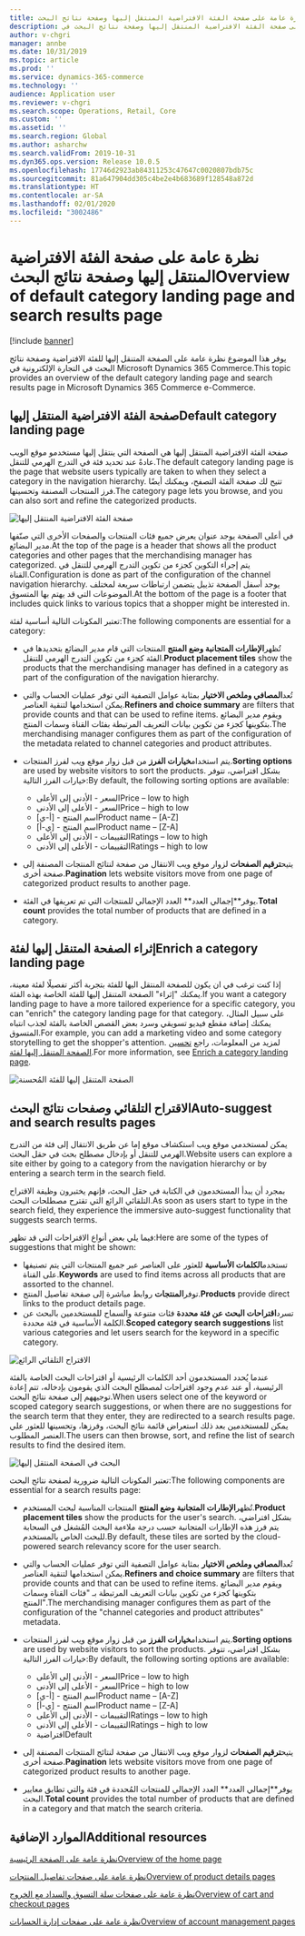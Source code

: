```yaml
---
title: نظرة عامة على صفحة الفئة الافتراضية المنتقل إليها وصفحة نتائج البحث
description: يوفر هذا الموضوع نظرة عامة على صفحة الفئة الافتراضية المنتقل إليها وصفحة نتائج البحث في Dynamics 365 Commerce.
author: v-chgri
manager: annbe
ms.date: 10/31/2019
ms.topic: article
ms.prod: ''
ms.service: dynamics-365-commerce
ms.technology: ''
audience: Application user
ms.reviewer: v-chgri
ms.search.scope: Operations, Retail, Core
ms.custom: ''
ms.assetid: ''
ms.search.region: Global
ms.author: asharchw
ms.search.validFrom: 2019-10-31
ms.dyn365.ops.version: Release 10.0.5
ms.openlocfilehash: 17746d2923ab84311253c47647c0020807bdb75c
ms.sourcegitcommit: 81a647904dd305c4be2e4b683689f128548a872d
ms.translationtype: HT
ms.contentlocale: ar-SA
ms.lasthandoff: 02/01/2020
ms.locfileid: "3002486"
---
```

# <a name="overview-of-default-category-landing-page-and-search-results-page"></a><span data-ttu-id="8e2e6-103">نظرة عامة على صفحة الفئة الافتراضية المنتقل إليها وصفحة نتائج البحث</span><span class="sxs-lookup"><span data-stu-id="8e2e6-103">Overview of default category landing page and search results page</span></span>


[!include [banner](includes/banner.md)]

<span data-ttu-id="8e2e6-104">يوفر هذا الموضوع نظرة عامة على الصفحة المتنقل إليها للفئة الافتراضية وصفحة نتائج البحث في التجارة الإلكترونية في Microsoft Dynamics 365 Commerce.</span><span class="sxs-lookup"><span data-stu-id="8e2e6-104">This topic provides an overview of the default category landing page and search results page in Microsoft Dynamics 365 Commerce e-Commerce.</span></span>

## <a name="default-category-landing-page"></a><span data-ttu-id="8e2e6-105">صفحة الفئة الافتراضية المنتقل إليها</span><span class="sxs-lookup"><span data-stu-id="8e2e6-105">Default category landing page</span></span>

<span data-ttu-id="8e2e6-106">صفحة الفئة الافتراضية المنتقل إليها هي الصفحة التي ينتقل إليها مستخدمو موقع الويب عادةً عند تحديد فئة في التدرج الهرمي للتنقل.</span><span class="sxs-lookup"><span data-stu-id="8e2e6-106">The default category landing page is the page that website users typically are taken to when they select a category in the navigation hierarchy.</span></span> <span data-ttu-id="8e2e6-107">تتيح لك صفحة الفئة التصفح، ويمكنك أيضًا فرز المنتجات المصنفة وتحسينها.</span><span class="sxs-lookup"><span data-stu-id="8e2e6-107">The category page lets you browse, and you can also sort and refine the categorized products.</span></span>

![صفحة الفئة الافتراضية المنتقل إليها](./media/SimpleCategoryLandingDressCategory.png)

<span data-ttu-id="8e2e6-109">في أعلى الصفحة يوجد عنوان يعرض جميع فئات المنتجات والصفحات الأخرى التي صنّفها مدير البضائع.</span><span class="sxs-lookup"><span data-stu-id="8e2e6-109">At the top of the page is a header that shows all the product categories and other pages that the merchandising manager has categorized.</span></span> <span data-ttu-id="8e2e6-110">يتم إجراء التكوين كجزء من تكوين التدرج الهرمي للتنقل في القناة.</span><span class="sxs-lookup"><span data-stu-id="8e2e6-110">Configuration is done as part of the configuration of the channel navigation hierarchy.</span></span> <span data-ttu-id="8e2e6-111">يوجد أسفل الصفحة تذييل يتضمن ارتباطات سريعة لمختلف الموضوعات التي قد يهتم بها المتسوق.</span><span class="sxs-lookup"><span data-stu-id="8e2e6-111">At the bottom of the page is a footer that includes quick links to various topics that a shopper might be interested in.</span></span>

<span data-ttu-id="8e2e6-112">تعتبر المكونات التالية أساسية لفئة:</span><span class="sxs-lookup"><span data-stu-id="8e2e6-112">The following components are essential for a category:</span></span>

- <span data-ttu-id="8e2e6-113">تُظهر**الإطارات المتجانبة وضع المنتج** المنتجات التي قام مدير البضائع بتحديدها في الفئة كجزء من تكوين التدرج الهرمي للتنقل.</span><span class="sxs-lookup"><span data-stu-id="8e2e6-113">**Product placement tiles** show the products that the merchandising manager has defined in a category as part of the configuration of the navigation hierarchy.</span></span>
- <span data-ttu-id="8e2e6-114">تُعد**المصافي وملخص الاختيار** بمثابة عوامل التصفية التي توفر عمليات الحساب والتي يمكن استخدامها لتنقية العناصر.</span><span class="sxs-lookup"><span data-stu-id="8e2e6-114">**Refiners and choice summary** are filters that provide counts and that can be used to refine items.</span></span> <span data-ttu-id="8e2e6-115">ويقوم مدير البضائع بتكوينها كجزء من تكوين بيانات التعريف المرتبطة بفئات القناة وسمات المنتج.</span><span class="sxs-lookup"><span data-stu-id="8e2e6-115">The merchandising manager configures them as part of the configuration of the metadata related to channel categories and product attributes.</span></span>
- <span data-ttu-id="8e2e6-116">يتم استخدام**خيارات الفرز** من قبل زوار موقع ويب لفرز المنتجات.</span><span class="sxs-lookup"><span data-stu-id="8e2e6-116">**Sorting options** are used by website visitors to sort the products.</span></span> <span data-ttu-id="8e2e6-117">بشكل افتراضي، تتوفر خيارات الفرز التالية:</span><span class="sxs-lookup"><span data-stu-id="8e2e6-117">By default, the following sorting options are available:</span></span>

    - <span data-ttu-id="8e2e6-118">السعر - الأدنى إلى الأعلى</span><span class="sxs-lookup"><span data-stu-id="8e2e6-118">Price – low to high</span></span>
    - <span data-ttu-id="8e2e6-119">السعر - الأعلى إلى الأدنى</span><span class="sxs-lookup"><span data-stu-id="8e2e6-119">Price – high to low</span></span>
    - <span data-ttu-id="8e2e6-120">اسم المنتج - \[أ-ي\]</span><span class="sxs-lookup"><span data-stu-id="8e2e6-120">Product name – \[A-Z\]</span></span>
    - <span data-ttu-id="8e2e6-121">اسم المنتج - \[ي-أ\]</span><span class="sxs-lookup"><span data-stu-id="8e2e6-121">Product name – \[Z-A\]</span></span>
    - <span data-ttu-id="8e2e6-122">التقييمات - الأدنى إلى الأعلى</span><span class="sxs-lookup"><span data-stu-id="8e2e6-122">Ratings – low to high</span></span>
    - <span data-ttu-id="8e2e6-123">التقييمات - الأعلى إلى الأدنى</span><span class="sxs-lookup"><span data-stu-id="8e2e6-123">Ratings – high to low</span></span>

- <span data-ttu-id="8e2e6-124">يتيح**ترقيم الصفحات** لزوار موقع ويب الانتقال من صفحة لنتائج المنتجات المصنفة إلى صفحة أخرى.</span><span class="sxs-lookup"><span data-stu-id="8e2e6-124">**Pagination** lets website visitors move from one page of categorized product results to another page.</span></span>
- <span data-ttu-id="8e2e6-125">يوفر**‏‫إجمالي العدد‬** العدد الإجمالي للمنتجات التي تم تعريفها في الفئة.</span><span class="sxs-lookup"><span data-stu-id="8e2e6-125">**Total count** provides the total number of products that are defined in a category.</span></span>

## <a name="enrich-a-category-landing-page"></a><span data-ttu-id="8e2e6-126">إثراء الصفحة المتنقل إليها‬ لفئة</span><span class="sxs-lookup"><span data-stu-id="8e2e6-126">Enrich a category landing page</span></span>

<span data-ttu-id="8e2e6-127">إذا كنت ترغب في ان يكون للصفحة المنتقل اليها للفئة بتجربة أكثر تفصيلًا لفئة معينة، يمكنك "إثراء" الصفحة المتنقل إليها للفئة الخاصة بهذه الفئة.</span><span class="sxs-lookup"><span data-stu-id="8e2e6-127">If you want a category landing page to have a more tailored experience for a specific category, you can "enrich" the category landing page for that category.</span></span> <span data-ttu-id="8e2e6-128">على سبيل المثال، يمكنك إضافة مقطع فيديو تسويقي وسرد بعض القصص الخاصة بالفئة لجذب انتباه المتسوق.</span><span class="sxs-lookup"><span data-stu-id="8e2e6-128">For example, you can add a marketing video and some category storytelling to get the shopper's attention.</span></span> <span data-ttu-id="8e2e6-129">لمزيد من المعلومات، راجع [تحسين الصفحة المتنقل إليها لفئة](enrich-category-page.md).</span><span class="sxs-lookup"><span data-stu-id="8e2e6-129">For more information, see [Enrich a category landing page](enrich-category-page.md).</span></span>

![الصفحة المتنقل إليها‬ للفئة المُحسنة](./media/CategoryLandingPages.png)

## <a name="auto-suggest-and-search-results-pages"></a><span data-ttu-id="8e2e6-131">الاقتراح التلقائي وصفحات نتائج البحث</span><span class="sxs-lookup"><span data-stu-id="8e2e6-131">Auto-suggest and search results pages</span></span>

<span data-ttu-id="8e2e6-132">يمكن لمستخدمي موقع ويب استكشاف موقع إما عن طريق الانتقال إلى فئة من التدرج الهرمي للتنقل أو بإدخال مصطلح بحث في حقل البحث.</span><span class="sxs-lookup"><span data-stu-id="8e2e6-132">Website users can explore a site either by going to a category from the navigation hierarchy or by entering a search term in the search field.</span></span>

<span data-ttu-id="8e2e6-133">بمجرد أن يبدأ المستخدمون في الكتابة في حقل البحث، فإنهم يختبرون وظيفة الاقتراح التلقائي الرائع‬ التي تقترح مصطلحات البحث.</span><span class="sxs-lookup"><span data-stu-id="8e2e6-133">As soon as users start to type in the search field, they experience the immersive auto-suggest functionality that suggests search terms.</span></span>

<span data-ttu-id="8e2e6-134">فيما يلي بعض أنواع الاقتراحات التي قد تظهر:</span><span class="sxs-lookup"><span data-stu-id="8e2e6-134">Here are some of the types of suggestions that might be shown:</span></span>

- <span data-ttu-id="8e2e6-135">تستخدم**الكلمات الأساسية‬** للعثور على العناصر عبر جميع المنتجات التي يتم تصنيفها على القناة.</span><span class="sxs-lookup"><span data-stu-id="8e2e6-135">**Keywords** are used to find items across all products that are assorted to the channel.</span></span>
- <span data-ttu-id="8e2e6-136">توفر**المنتجات** روابط مباشرة إلى صفحة تفاصيل المنتج.</span><span class="sxs-lookup"><span data-stu-id="8e2e6-136">**Products** provide direct links to the product details page.</span></span>
- <span data-ttu-id="8e2e6-137">تسرد**اقتراحات البحث عن فئة محددة** فئات متنوعة والسماح للمستخدمين بالبحث عن الكلمة الأساسية‬ في فئة محددة.</span><span class="sxs-lookup"><span data-stu-id="8e2e6-137">**Scoped category search suggestions** list various categories and let users search for the keyword in a specific category.</span></span>

![الاقتراح التلقائي الرائع](./media/ImmersiveAutoSuggestUX.png)

<span data-ttu-id="8e2e6-139">عندما يُحدد المستخدمون أحد الكلمات الرئيسية أو اقتراحات البحث الخاصة بالفئة الرئيسية، أو عند عدم وجود اقتراحات لمصطلح البحث الذي يقومون بإدخاله، تتم إعادة توجيههم إلى صفحة نتائج البحث.</span><span class="sxs-lookup"><span data-stu-id="8e2e6-139">When users select one of the keyword or scoped category search suggestions, or when there are no suggestions for the search term that they enter, they are redirected to a search results page.</span></span> <span data-ttu-id="8e2e6-140">يمكن للمستخدمين بعد ذلك استعراض قائمة نتائج البحث، وفرزها، وتحسينها للعثور علي العنصر المطلوب.</span><span class="sxs-lookup"><span data-stu-id="8e2e6-140">The users can then browse, sort, and refine the list of search results to find the desired item.</span></span>

![البحث في الصفحة المنتقل إليها](./media/SearchLanding.png)

<span data-ttu-id="8e2e6-142">تعتبر المكونات التالية ضرورية لصفحة نتائج البحث:</span><span class="sxs-lookup"><span data-stu-id="8e2e6-142">The following components are essential for a search results page:</span></span>

- <span data-ttu-id="8e2e6-143">تُظهر**الإطارات المتجانبة وضع المنتج** المنتجات المناسبة لبحث المستخدم.</span><span class="sxs-lookup"><span data-stu-id="8e2e6-143">**Product placement tiles** show the products for the user's search.</span></span> <span data-ttu-id="8e2e6-144">بشكل افتراضي، يتم فرز هذه الإطارات المتجانبة حسب درجة ملاءمة البحث المُشغل في السحابة للبحث الخاص بالمستخدم.</span><span class="sxs-lookup"><span data-stu-id="8e2e6-144">By default, these tiles are sorted by the cloud-powered search relevancy score for the user search.</span></span>
- <span data-ttu-id="8e2e6-145">تُعد**المصافي وملخص الاختيار** بمثابة عوامل التصفية التي توفر عمليات الحساب والتي يمكن استخدامها لتنقية العناصر.</span><span class="sxs-lookup"><span data-stu-id="8e2e6-145">**Refiners and choice summary** are filters that provide counts and that can be used to refine items.</span></span> <span data-ttu-id="8e2e6-146">ويقوم مدير البضائع بتكوينها كجزء من تكوين بيانات التعريف المرتبطة بـ "فئات القناة وسمات المنتج".</span><span class="sxs-lookup"><span data-stu-id="8e2e6-146">The merchandising manager configures them as part of the configuration of the "channel categories and product attributes" metadata.</span></span>
- <span data-ttu-id="8e2e6-147">يتم استخدام**خيارات الفرز** من قبل زوار موقع ويب لفرز المنتجات.</span><span class="sxs-lookup"><span data-stu-id="8e2e6-147">**Sorting options** are used by website visitors to sort the products.</span></span> <span data-ttu-id="8e2e6-148">بشكل افتراضي، تتوفر خيارات الفرز التالية:</span><span class="sxs-lookup"><span data-stu-id="8e2e6-148">By default, the following sorting options are available:</span></span>

    - <span data-ttu-id="8e2e6-149">السعر - الأدنى إلى الأعلى</span><span class="sxs-lookup"><span data-stu-id="8e2e6-149">Price – low to high</span></span>
    - <span data-ttu-id="8e2e6-150">السعر - الأعلى إلى الأدنى</span><span class="sxs-lookup"><span data-stu-id="8e2e6-150">Price – high to low</span></span>
    - <span data-ttu-id="8e2e6-151">اسم المنتج - \[أ-ي\]</span><span class="sxs-lookup"><span data-stu-id="8e2e6-151">Product name – \[A-Z\]</span></span>
    - <span data-ttu-id="8e2e6-152">اسم المنتج - \[ي-أ\]</span><span class="sxs-lookup"><span data-stu-id="8e2e6-152">Product name – \[Z-A\]</span></span>
    - <span data-ttu-id="8e2e6-153">التقييمات - الأدنى إلى الأعلى</span><span class="sxs-lookup"><span data-stu-id="8e2e6-153">Ratings – low to high</span></span>
    - <span data-ttu-id="8e2e6-154">التقييمات - الأعلى إلى الأدنى</span><span class="sxs-lookup"><span data-stu-id="8e2e6-154">Ratings – high to low</span></span>
    - <span data-ttu-id="8e2e6-155">افتراضية</span><span class="sxs-lookup"><span data-stu-id="8e2e6-155">Default</span></span>

- <span data-ttu-id="8e2e6-156">يتيح**ترقيم الصفحات** لزوار موقع ويب الانتقال من صفحة لنتائج المنتجات المصنفة إلى صفحة أخرى.</span><span class="sxs-lookup"><span data-stu-id="8e2e6-156">**Pagination** lets website visitors move from one page of categorized product results to another page.</span></span>
- <span data-ttu-id="8e2e6-157">يوفر**‏‫إجمالي العدد‬** العدد الإجمالي للمنتجات المُحددة في فئة والتي تطابق معايير البحث.</span><span class="sxs-lookup"><span data-stu-id="8e2e6-157">**Total count** provides the total number of products that are defined in a category and that match the search criteria.</span></span>

## <a name="additional-resources"></a><span data-ttu-id="8e2e6-158">الموارد الإضافية</span><span class="sxs-lookup"><span data-stu-id="8e2e6-158">Additional resources</span></span>

[<span data-ttu-id="8e2e6-159">نظرة عامة على الصفحة الرئيسية</span><span class="sxs-lookup"><span data-stu-id="8e2e6-159">Overview of the home page</span></span>](quick-tour-home-page.md)

[<span data-ttu-id="8e2e6-160">نظرة عامة على صفحات تفاصيل المنتجات</span><span class="sxs-lookup"><span data-stu-id="8e2e6-160">Overview of product details pages</span></span>](quick-tour-pdp.md)

[<span data-ttu-id="8e2e6-161">نظرة عامة على صفحات سلة التسوق والسداد مع الخروج</span><span class="sxs-lookup"><span data-stu-id="8e2e6-161">Overview of cart and checkout pages</span></span>](quick-tour-cart-checkout.md)

[<span data-ttu-id="8e2e6-162">نظرة عامة على صفحات إدارة الحسابات</span><span class="sxs-lookup"><span data-stu-id="8e2e6-162">Overview of account management pages</span></span>](quick-tour-account-management.md)

